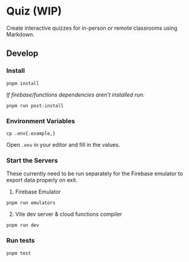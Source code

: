 # Quiz (WIP)

Create interactive quizzes for in-person or remote classrooms using Markdown.

## Develop

### Install

```
pnpm install
```

_If firebase/functions dependencies aren't installed run:_

```
pnpm run post-install
```

### Environment Variables

```
cp .env{.example,}
```

Open `.env` in your editor and fill in the values.

### Start the Servers

These currently need to be run separately for the Firebase emulator to export data properly on exit.

1. Firebase Emulator

```
pnpm run emulators
```

2. Vite dev server & cloud functions compiler

```
pnpm run dev
```

### Run tests

```
pnpm test
```
